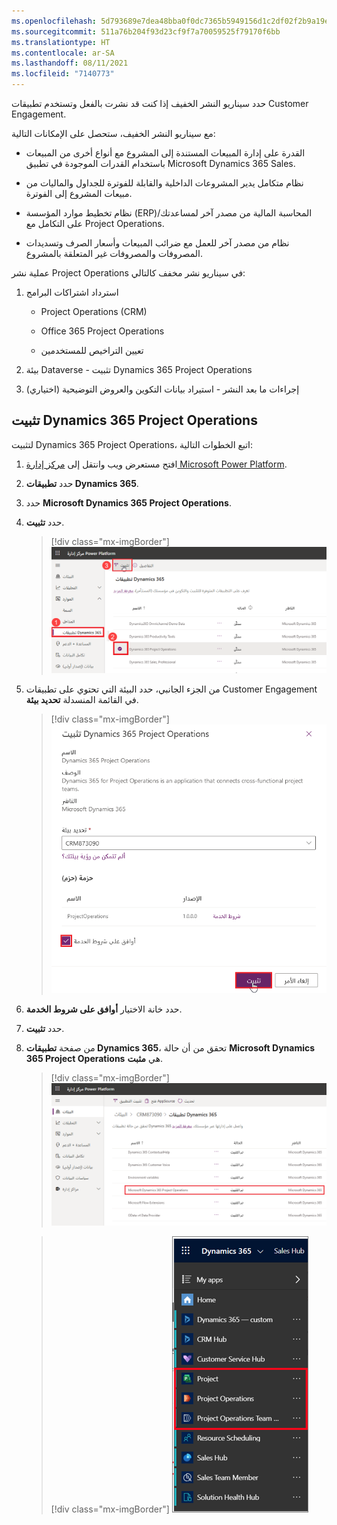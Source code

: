 ```yaml
---
ms.openlocfilehash: 5d793689e7dea48bba0f0dc7365b5949156d1c2df02f2b9a19ebf1585457a961
ms.sourcegitcommit: 511a76b204f93d23cf9f7a70059525f79170f6bb
ms.translationtype: HT
ms.contentlocale: ar-SA
ms.lasthandoff: 08/11/2021
ms.locfileid: "7140773"
---
```

حدد سيناريو النشر الخفيف إذا كنت قد نشرت بالفعل وتستخدم تطبيقات Customer Engagement.

مع سيناريو النشر الخفيف، ستحصل على الإمكانات التالية:

- القدرة على إدارة المبيعات المستندة إلى المشروع مع أنواع أخرى من المبيعات باستخدام القدرات الموجودة في تطبيق Microsoft Dynamics 365 Sales.

- نظام متكامل يدير المشروعات الداخلية والقابلة للفوترة للجداول والماليات من مبيعات المشروع إلى الفوترة.

- نظام تخطيط موارد المؤسسة (ERP)/المحاسبة المالية من مصدر آخر لمساعدتك على التكامل مع Project Operations.

- نظام من مصدر آخر للعمل مع ضرائب المبيعات وأسعار الصرف وتسديدات المصروفات والمصروفات غير المتعلقة بالمشروع.

عملية نشر Project Operations في سيناريو نشر مخفف كالتالي:

1. استرداد اشتراكات البرامج

    - Project Operations‏ (CRM)

    - Office 365 Project Operations

    - تعيين التراخيص للمستخدمين

1. بيئة Dataverse - تثبيت Dynamics 365 Project Operations

1. إجراءات ما بعد النشر - استيراد بيانات التكوين والعروض التوضيحية (اختياري)

## <a name="install-dynamics-365-project-operations"></a>‏‏تثبيت Dynamics 365 Project Operations

لتثبيت Dynamics 365 Project Operations، اتبع الخطوات التالية:

1. افتح مستعرض ويب وانتقل إلى [مركز إدارة Microsoft Power Platform](https://admin.powerplatform.microsoft.com/?azure-portal=true).

1. حدد **تطبيقات Dynamics 365**.

1. حدد **Microsoft Dynamics 365 Project Operations**.

1. حدد **تثبيت**.

    > [!div class="mx-imgBorder"]
    > [![لقطة شاشة لصفحة تطبيقات Dynamics 365 لمركز إدارة Power Platform مع تحديد Microsoft Dynamics 365 Project Operations وتمييز الزر "تثبيت".](../media/install-project-operations-ssm.png)](../media/install-project-operations-ssm.png#lightbox)

1. من الجزء الجانبي، حدد البيئة التي تحتوي على تطبيقات Customer Engagement في القائمة المنسدلة **تحديد بيئة**.

    > [!div class="mx-imgBorder"]
    > [![لقطة شاشة لمربع حوار تثبيت Microsoft Dynamics 365 Project Operations.](../media/select-an-environment-ss.png)](../media/select-an-environment-ss.png#lightbox)

1. حدد خانة الاختيار **أوافق على شروط الخدمة**.

1. حدد **تثبيت**.

1. من صفحة **تطبيقات Dynamics 365**، تحقق من أن حالة **Microsoft Dynamics 365 Project Operations** هي **مثبت**.

    > [!div class="mx-imgBorder"]
    > [![لقطة شاشة لصفحة تطبيقات Dynamics 365 لبيئات مركز إدارة مع إظهار Power Platform‏ Microsoft‏ Dynamics 365 Project Operations لحالة مثبت.](../media/dynamics-365-apps-ss.png)](../media/dynamics-365-apps-ss.png#lightbox)

    > [!div class="mx-imgBorder"]
    > [![لقطة شاشة لقائمة تطبيقات Dynamics 365 مع تمييز المشروع، وProject Operations، وفريق Project Operations.](../media/apps-list-ss.png)](../media/apps-list-ss.png#lightbox)
